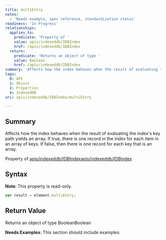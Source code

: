 ```yaml
---
title: multiEntry
notes:
  - 'Needs example, spec reference, standardization status'
readiness: 'In Progress'
relationships:
  applies_to:
    predicate: 'Property of '
    value: apis/indexeddb/IDBIndex
    href: /apis/indexeddb/IDBIndex
  return:
    predicate: 'Returns an object of type '
    value: Boolean
    href: /apis/indexeddb/IDBIndex
summary: 'Affects how the index behaves when the result of evaluating the index''s key path yields an array. If true, there is one record in the index for each item in an array of keys. If false, then there is one record for each key that is an array.'
tags:
  0: API
  1: Object
  2: Properties
  4: IndexedDB
uri: apis/indexeddb/IDBIndex/multiEntry

---
```

## <span>Summary</span>

Affects how the index behaves when the result of evaluating the index's key path yields an array. If true, there is one record in the index for each item in an array of keys. If false, then there is one record for each key that is an array.

Property of [apis/indexeddb/IDBIndex](/apis/indexeddb/IDBIndex)[apis/indexeddb/IDBIndex](/apis/indexeddb/IDBIndex)

## <span>Syntax</span>

**Note**: This property is read-only.

``` js
var result = element.multiEntry;
```

## <span>Return Value</span>

Returns an object of type BooleanBoolean

**Needs Examples**: This section should include examples.

